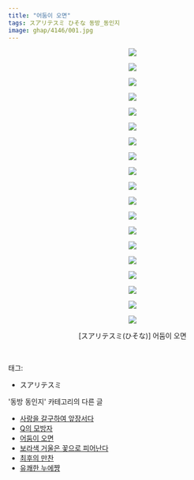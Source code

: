 ```yaml
---
title: "어둠이 오면"
tags: スアリテスミ ひそな 동방_동인지
image: ghap/4146/001.jpg
---
```

<div class="article">
<p style="text-align: center; clear: none; float: none;"><img src="{{ site.nasurl }}/ghap/4146/001.jpg"/></p>
<p style="text-align: center; clear: none; float: none;"><img src="{{ site.nasurl }}/ghap/4146/002.jpg"/></p>
<p style="text-align: center; clear: none; float: none;"><img src="{{ site.nasurl }}/ghap/4146/003.jpg"/></p>
<p style="text-align: center; clear: none; float: none;"><img src="{{ site.nasurl }}/ghap/4146/004.jpg"/></p>
<p style="text-align: center; clear: none; float: none;"><img src="{{ site.nasurl }}/ghap/4146/005.jpg"/></p>
<p style="text-align: center; clear: none; float: none;"><img src="{{ site.nasurl }}/ghap/4146/006.jpg"/></p>
<p style="text-align: center; clear: none; float: none;"><img src="{{ site.nasurl }}/ghap/4146/007.jpg"/></p>
<p style="text-align: center; clear: none; float: none;"><img src="{{ site.nasurl }}/ghap/4146/008.jpg"/></p>
<p style="text-align: center; clear: none; float: none;"><img src="{{ site.nasurl }}/ghap/4146/009.jpg"/></p>
<p style="text-align: center; clear: none; float: none;"><img src="{{ site.nasurl }}/ghap/4146/010.jpg"/></p>
<p style="text-align: center; clear: none; float: none;"><img src="{{ site.nasurl }}/ghap/4146/011.jpg"/></p>
<p style="text-align: center; clear: none; float: none;"><img src="{{ site.nasurl }}/ghap/4146/012.jpg"/></p>
<p style="text-align: center; clear: none; float: none;"><img src="{{ site.nasurl }}/ghap/4146/013.jpg"/></p>
<p style="text-align: center; clear: none; float: none;"><img src="{{ site.nasurl }}/ghap/4146/014.jpg"/></p>
<p style="text-align: center; clear: none; float: none;"><img src="{{ site.nasurl }}/ghap/4146/015.jpg"/></p>
<p style="text-align: center; clear: none; float: none;"><img src="{{ site.nasurl }}/ghap/4146/016.jpg"/></p>
<p style="text-align: center; clear: none; float: none;"><img src="{{ site.nasurl }}/ghap/4146/017.jpg"/></p>
<p style="text-align: center; clear: none; float: none;"><img src="{{ site.nasurl }}/ghap/4146/018.jpg"/></p>
<p style="text-align: center; clear: none; float: none;"><img src="{{ site.nasurl }}/ghap/4146/019.jpg"/></p>
<p style="text-align: center; clear: none; float: none;">[スアリテスミ(ひそな)] 어둠이 오면</p>
<p><br/></p>
</div><div class="tagTrail">
<p>태그: </p>
<ul>
<li>スアリテスミ</li>
</ul>
</div><div class="another">
<p>'동방 동인지' 카테고리의 다른 글</p>
<ul>
<li><a href="/2018-01-31-ghap_4150">사랑을 갈구하여 앞장서다</a></li>
<li><a href="/2018-01-22-ghap_4147">Q의 모방자</a></li>
<li><a href="/2018-01-22-ghap_4146">어둠이 오면</a></li>
<li><a href="/2018-01-22-ghap_4145">보라색 거울은 꽃으로 피어난다</a></li>
<li><a href="/2018-01-13-ghap_4131">최후의 만찬</a></li>
<li><a href="/2018-01-13-ghap_4129">유쾌한 누에쨩</a></li>
</ul>
</div><div class="cb_module cb_fluid">
<div class="cb_wrt cb_profile">
</div><!-- commentList close -->
</div>